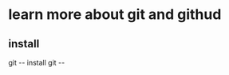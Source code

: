 # learn more about git and githud

## install

git --  install git --                                                                                                                                                                                  